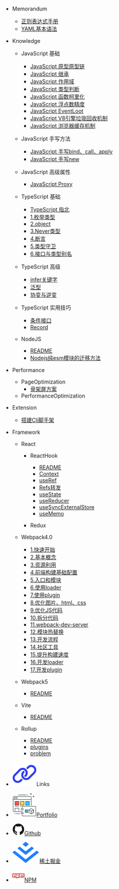 - Memorandum

  - [正则表达式手册](/post/memorandum/正则表达式手册.md)
  - [YAML基本语法](/post/memorandum/YAML基本语法.md)

- Knowledge

  - JavaScript 基础
    - [JavaScript 原型原型链](/post/knowledge/JavaScript基础/JavaScript原型原型链.md)
    - [JavaScript 继承](/post/knowledge/JavaScript基础/JavaScript继承.md)
    - [JavaScript 作用域](/post/knowledge/JavaScript基础/JavaScript作用域.md)
    - [JavaScript 类型判断](/post/knowledge/JavaScript基础/JavaScript类型判断.md)
    - [JavaScript 函数柯里化](/post/knowledge/JavaScript基础/JavaScript函数柯里化.md)
    - [JavaScript 浮点数精度](/post/knowledge/JavaScript基础/JavaScript浮点数精度.md)
    - [JavaScript EventLoot](/post/knowledge/JavaScript基础/JavaScriptEventLoop.md)
    - [JavaScript V8引擎垃圾回收机制](/post/knowledge/JavaScript基础/JavaScriptV8引擎垃圾回收.md)
    - [JavaScript 浏览器缓存机制](/post/knowledge/JavaScript基础/JavaScript缓存机制/artical.md)

  - JavaScript 手写方法
    - [JavaScript 手写bind、call、apply](/post/knowledge/JavaScript手写方法/JavaScript手写bind_call_apply.md)
    - [JavaScript 手写new](/post/knowledge/JavaScript手写方法/JavaScript手写new.md)

  - JavaScript 高级属性
    - [JavaScript Proxy](/post/knowledge/JavaScript属性/Proxy.md)

  <!-- - Css 基础 -->

  - TypeScript 基础
    - [TypeScript 指北](/post/knowledge/TypeScript基础/README.md)
    - [1.枚举类型](/post/knowledge/TypeScript基础/1_枚举类型.md)
    - [2.object](/post/knowledge/TypeScript基础/2_object.md)
    - [3.Never类型](/post/knowledge/TypeScript基础/3_Never类型.md)
    - [4.断言](/post/knowledge/TypeScript基础/4_断言.md)
    - [5.类型守卫](/post/knowledge/TypeScript基础/5_类型守卫.md)
    - [6.接口与类型别名](/post/knowledge/TypeScript基础/6_接口与类型别名.md)

  - TypeScript 高级
    - [infer关键字](/post/knowledge/TypeScript高级/20210816_infer关键字.md)
    - [泛型](/post/knowledge/TypeScript高级/20210901_泛型.md)
    - [协变与逆变](/post/knowledge/TypeScript高级/20220816_协变逆变.md)

  - TypeScript 实用技巧
    - [条件接口](/post/knowledge/TypeScript实用技巧/20221230_条件接口.md)
    - [Record](/post/knowledge/TypeScript实用技巧/20210926_Record.md)

  - NodeJS
    - [README](/post/knowledge/NodeJS/README.md)
    - [Nodejs纯esm模块的迁移方法](/post/knowledge/NodeJS/Nodejs纯esm模块的迁移方法.md)

- Performance

  - PageOptimization
    - [骨架屏方案](/post/performance/骨架屏方案.md)
  - PerformanceOptimization

- Extension

  - [搭建Cli脚手架](/post/extension/搭建Cli脚手架.md)

- Framework

  - React

    - ReactHook
      - [README](/post/framework/React/ReactHook/20210526_ReactHook.md)
      - [Context](/post/framework/React/ReactHook/20210630_Context.md)
      - [useRef](/post/framework/React/ReactHook/hooks_useRef.md)
      - [Refs转发](/post/framework/React/ReactHook/20210702_Refs转发.md)
      - [useState](/post/framework/React/ReactHook/20220726_useState.md)
      - [useReducer](/post/framework/React/ReactHook/20210715_useReducer.md)
      - [useSyncExternalStore](/post/framework/React/ReactHook/20220726_useSyncExternalStore.md)
      - [useMemo](/post/framework/React/ReactHook/20220917_useMemo.md)

    - Redux

  - Webpack4.0
    - [1.快速开始](/post/framework/Webpack/Webpack4.0/1.快速开始.md)
    - [2.基本概念](/post/framework/Webpack/Webpack4.0/2.基本概念.md)
    - [3.资源利用](/post/framework/Webpack/Webpack4.0/1.资源利用.md)
    - [4.前端构建基础配置](/post/framework/Webpack/Webpack4.0/4.前端构建基础配置.md)
    - [5.入口和模块](/post/framework/Webpack/Webpack4.0/5.入口和模块.md)
    - [6.使用loader](/post/framework/Webpack/Webpack4.0/6.使用loader.md)
    - [7.使用plugin](/post/framework/Webpack/Webpack4.0/7.使用plugin.md)
    - [8.优化图片、html、css](/post/framework/Webpack/Webpack4.0/8.优化图片&HTML&CSS.md)
    - [9.优化JS代码](/post/framework/Webpack/Webpack4.0/9.优化JS代码.md)
    - [10.拆分代码](/post/framework/Webpack/Webpack4.0/10.拆分代码.md)
    - [11.webpack-dev-server](/post/framework/Webpack/Webpack4.0/11.webpack-dev-server.md)
    - [12.模块热替换](/post/framework/Webpack/Webpack4.0/12.模块热替换.md)
    - [13.开发流程](/post/framework/Webpack/Webpack4.0/13.开发流程.md)
    - [14.社区工具](/post/framework/Webpack/Webpack4.0/14.社区工具.md)
    - [15.提升构建速度](/post/framework/Webpack/Webpack4.0/15.提升构建速度.md)
    - [16.开发loader](/post/framework/Webpack/Webpack4.0/16.开发loader.md)
    - [17.开发plugin](/post/framework/Webpack/Webpack4.0/17.开发plugin.md)

  - Webpack5
    - [README](/post/framework/Webpack/README.md)

  - Vite
    - [README](/post/framework/Vite/README.md)

  - Rollup
    - [README](/post/framework/Rollup/README.md)
    - [plugins](/post/framework/Rollup/Plugins.md)
    - [problem](/post/framework/Rollup/Problems.md)

<!-- - 数据结构 -->

<!-- - 算法 -->

- <p class="sidebar-link-title"><img src="/assets/img/link.svg"></img>Links</p>

- <a class="sidebar-link" target="_blank" href="https://portfolio.zhangjc.cn/"><img src="/assets/img/portfolio.svg"></img>Portfolio</a>
- <a class="sidebar-link" target="_blank" href="https://github.com/zhangjichengcc"><img src="/assets/img/github.svg"></img>Github</a>
- <a class="sidebar-link" target="_blank" href="https://juejin.cn/user/3491704659003998"><img src="/assets/img/juejin.svg"></img>稀土掘金</a>
- <a class="sidebar-link" target="_blank" href="https://www.npmjs.com/~zhangjicheng"><img src="/assets/img/npm.svg"></img>NPM</a>
